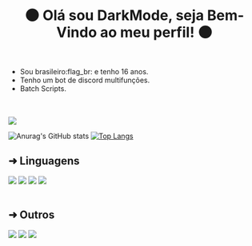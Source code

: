 <h1 align="center">🌑 Olá sou DarkMode, seja Bem-Vindo ao meu perfil! 🌑</h1>

ﾠ

- Sou brasileiro:flag_br: e tenho 16 anos.
- Tenho um bot de discord multifunções.
- Batch Scripts.

ﾠ

<p align="inline">
    <img src="https://discord.c99.nl/widget/theme-4/596914391413293056.png"/>
</p>

![Anurag's GitHub stats](https://github-readme-stats.vercel.app/api?username=0DarkMode0&theme=midnight-purple&show_icons=true)
[![Top Langs](https://github-readme-stats.vercel.app/api/top-langs/?username=0DarkMode0&theme=midnight-purple)](https://github.com/anuraghazra/github-readme-stats)

## ➜ Linguagens

<div style="display: inline_block">
  <img src="https://img.shields.io/badge/windows%20terminal-4D4D4D?style=for-the-badge&logo=windows%20terminal&logoColor=white" target="_blank">
  <img src="https://img.shields.io/badge/powershell-5391FE?style=for-the-badge&logo=powershell&logoColor=white" target="_blank"></a>
  <img src="https://img.shields.io/badge/JavaScript-F7DF1E?style=for-the-badge&logo=javascript&logoColor=black" target="_blank">
  <img src="https://img.shields.io/badge/Python-3776AB?style=for-the-badge&logo=python&logoColor=white" target="_blank">
</div><br/>

## ➜ Outros

<div style="display: inline_block">
  <a href="https://github.com/0DarkMode0/" target="_blank"><img src="https://img.shields.io/badge/GitHub-100000?style=for-the-badge&logo=github&logoColor=white" target="_blank"></a>
  <a href="https://steamcommunity.com/id/Dark-Mode" target="_blank"><img src="https://img.shields.io/badge/Steam-000000?style=for-the-badge&logo=steam&logoColor=white" target="_blank"></a>
  <a href="https://discord.com/api/oauth2/authorize?client_id=810668573336535071&permissions=8&scope=bot" target="_blank"><img src="https://img.shields.io/badge/Discord-7289DA?style=for-the-badge&logo=discord&logoColor=white" target="_blank"></a>
